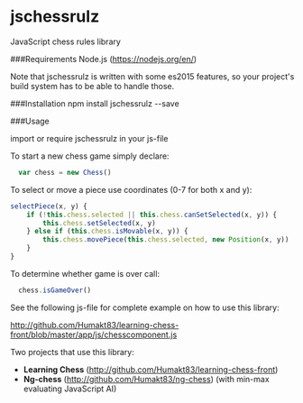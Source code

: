 # jschessrulz
JavaScript chess rules library

###Requirements
Node.js (https://nodejs.org/en/)

Note that jschessrulz is written with some es2015 features, so your project's build system has to be able to handle those.

###Installation
npm install jschessrulz --save

###Usage

import or require jschessrulz in your js-file

To start a new chess game simply declare: 
```JavaScript
  var chess = new Chess()
```

To select or move a piece use coordinates (0-7 for both x and y):

```JavaScript
selectPiece(x, y) {
	if (!this.chess.selected || this.chess.canSetSelected(x, y)) {
		this.chess.setSelected(x, y)
	} else if (this.chess.isMovable(x, y)) {
		this.chess.movePiece(this.chess.selected, new Position(x, y))
	}
}
```

To determine whether game is over call: 
```JavaScript
  chess.isGameOver()
```

See the following js-file for complete example on how to use this library:

http://github.com/Humakt83/learning-chess-front/blob/master/app/js/chesscomponent.js

Two projects that use this library:
- **Learning Chess** (http://github.com/Humakt83/learning-chess-front)
- **Ng-chess** (http://github.com/Humakt83/ng-chess) (with min-max evaluating JavaScript AI)
